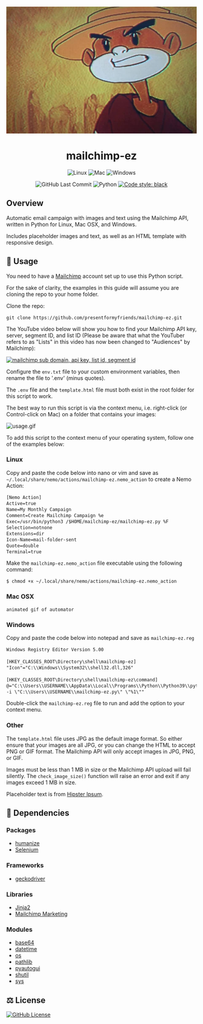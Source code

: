 <div align="center">

![johnny-chimpo.jpg](img/johnny-chimpo.jpg)

# mailchimp-ez
![Linux](https://img.shields.io/badge/linux-mint%2020.3-hotpink?logo=linux&logoColor=pink) ![Mac](https://img.shields.io/badge/mac-osx%2010.15-hotpink?logo=apple&logoColor=pink) ![Windows](https://img.shields.io/badge/windows-10-hotpink?logo=windows&logoColor=pink)

![GitHub Last Commit](https://img.shields.io/github/last-commit/presentformyfriends/mailchimp-ez?color=hotpink&logo=git&logoColor=pink) ![Python](https://img.shields.io/pypi/pyversions/selenium?color=hotpink&logo=python&logoColor=pink) [![Code style: black](https://img.shields.io/badge/style-black-000000.svg)](https://github.com/psf/black)

</div>

## Overview
Automatic email campaign with images and text using the Mailchimp API, written in Python for Linux, Mac OSX, and Windows.

Includes placeholder images and text, as well as an HTML template with responsive design.


## 📝 Usage

You need to have a [Mailchimp](https://mailchimp.com) account set up to use this Python script.

For the sake of clarity, the examples in this guide will assume you are cloning the repo to your home folder.

Clone the repo:
```
git clone https://github.com/presentformyfriends/mailchimp-ez.git
```

The YouTube video below will show you how to find your Mailchimp API key, server, segment ID, and list ID (Please be aware that what the YouTuber refers to as "Lists" in this video has now been changed to "Audiences" by Mailchimp):

[![mailchimp sub domain, api key, list id, segment id](https://img.youtube.com/vi/v8COddmNyPo/0.jpg)](https://www.youtube.com/watch?v=v8COddmNyPo)


Configure the ```env.txt``` file to your custom environment variables, then rename the file to '.env' (minus quotes).

The ```.env``` file and the ```template.html``` file must both exist in the root folder for this script to work.


The best way to run this script is via the context menu, i.e. right-click (or Control-click on Mac) on a folder that contains your images:

![usage.gif](img/usage.gif)

To add this script to the context menu of your operating system, follow one of the examples below:

### Linux
Copy and paste the code below into nano or vim and save as ```~/.local/share/nemo/actions/mailchimp-ez.nemo_action``` to create a Nemo Action:
```
[Nemo Action]
Active=true
Name=My Monthly Campaign
Comment=Create Mailchimp Campaign %e
Exec=/usr/bin/python3 /$HOME/mailchimp-ez/mailchimp-ez.py %F
Selection=notnone
Extensions=dir
Icon-Name=mail-folder-sent
Quote=double
Terminal=true
```
Make the ```mailchimp-ez.nemo_action``` file executable using the following command:
```
$ chmod +x ~/.local/share/nemo/actions/mailchimp-ez.nemo_action
```

### Mac OSX 
```
animated gif of automator
```

### Windows

Copy and paste the code below into notepad and save as ```mailchimp-ez.reg```
```
Windows Registry Editor Version 5.00

[HKEY_CLASSES_ROOT\Directory\shell\mailchimp-ez]
"Icon"="C:\\Windows\\System32\\shell32.dll,326"

[HKEY_CLASSES_ROOT\Directory\shell\mailchimp-ez\command]
@="C:\\Users\\USERNAME\\AppData\\Local\\Programs\\Python\\Python39\\python.exe -i \"C:\\Users\\USERNAME\\mailchimp-ez.py\" \"%1\""
```
Double-click the ```mailchimp-ez.reg``` file to run and add the option to your context menu.

### Other

The ```template.html``` file uses JPG as the default image format. So either ensure that your images are all JPG, or you can change the HTML to accept PNG or GIF format. The Mailchimp API will only accept images in JPG, PNG, or GIF.

Images must be less than 1 MB in size or the Mailchimp API upload will fail silently. The ```check_image_size()``` function will raise an error and exit if any images exceed 1 MB in size.

Placeholder text is from [Hipster Ipsum](https://hipsum.co/).


## 🐍 Dependencies

### Packages
* [humanize](https://pypi.org/project/humanize/)
* [Selenium](https://pypi.org/project/selenium/)

### Frameworks
* [geckodriver](https://github.com/mozilla/geckodriver)

### Libraries
* [Jinja2](https://pypi.org/project/Jinja2/)
* [Mailchimp Marketing](https://github.com/mailchimp/mailchimp-marketing-python)

### Modules
* [base64](https://docs.python.org/3/library/base64.html)
* [datetime](https://docs.python.org/3/library/datetime.html)
* [os](https://docs.python.org/3/library/os.html#module-os)
* [pathlib](https://docs.python.org/3/library/pathlib.html)
* [pyautogui](https://github.com/asweigart/pyautogui)
* [shutil](https://docs.python.org/3/library/shutil.html)
* [sys](https://docs.python.org/3/library/sys.html)


## ⚖️ License

[![GitHub License](https://img.shields.io/github/license/presentformyfriends/mailchimp-ez?color=hotpink)](https://github.com/presentformyfriends/mailchimp-ez/blob/master/LICENSE)

